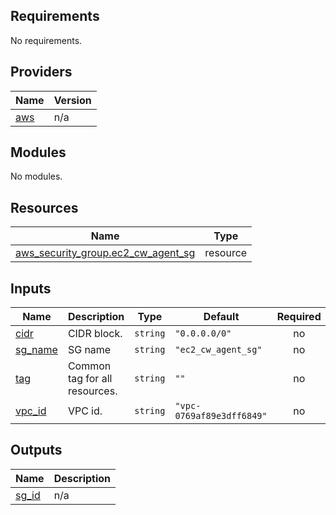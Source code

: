 ## Requirements

No requirements.

## Providers

| Name | Version |
|------|---------|
| <a name="provider_aws"></a> [aws](#provider\_aws) | n/a |

## Modules

No modules.

## Resources

| Name | Type |
|------|------|
| [aws_security_group.ec2_cw_agent_sg](https://registry.terraform.io/providers/hashicorp/aws/latest/docs/resources/security_group) | resource |

## Inputs

| Name | Description | Type | Default | Required |
|------|-------------|------|---------|:--------:|
| <a name="input_cidr"></a> [cidr](#input\_cidr) | CIDR block. | `string` | `"0.0.0.0/0"` | no |
| <a name="input_sg_name"></a> [sg\_name](#input\_sg\_name) | SG name | `string` | `"ec2_cw_agent_sg"` | no |
| <a name="input_tag"></a> [tag](#input\_tag) | Common tag for all resources. | `string` | `""` | no |
| <a name="input_vpc_id"></a> [vpc\_id](#input\_vpc\_id) | VPC id. | `string` | `"vpc-0769af89e3dff6849"` | no |

## Outputs

| Name | Description |
|------|-------------|
| <a name="output_sg_id"></a> [sg\_id](#output\_sg\_id) | n/a |

